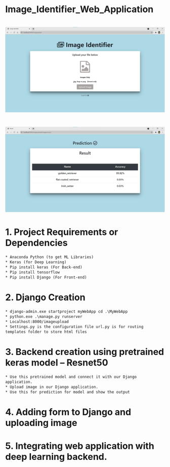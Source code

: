 # Image_Identifier_Web_Application
# ![Image_upload](/Image_identifier.png)
# ![Result](/result.png)
# 1. Project Requirements or Dependencies
    * Anaconda Python (to get ML Libraries)
    * Keras (for Deep Learning)
    * Pip install keras (For Back-end)
    * Pip install tensorflow
    * Pip install Django (For Front-end)
    
# 2. Django Creation
    * django-admin.exe startproject myWebApp cd .\MyWebApp
    * python.exe .\manage.py runserver 
    * Localhost:8000/imageupload
    * Settings.py is the configuration file url.py is for routing templates folder to store html files
    
# 3. Backend creation using pretrained keras model – Resnet50
    * Use this pretrained model and connect it with our Django application.
    * Upload image in our Django application.
    * Use this for prediction for model and show the output
 
# 4. Adding form to Django and uploading image
 
# 5. Integrating web application with deep learning backend.
